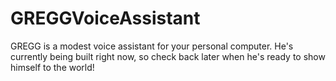 # GREGGVoiceAssistant
GREGG is a modest voice assistant for your personal computer. He's currently being built right now, so check back later when he's ready to show himself to the world!
